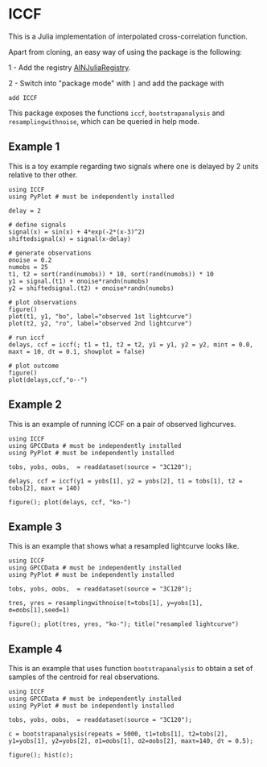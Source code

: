 # ICCF 

This is a Julia implementation of interpolated cross-correlation function.

Apart from cloning, an easy way of using the package is the following:

1 - Add the registry [AINJuliaRegistry](https://github.com/HITS-AIN/AINJuliaRegistry).

2 - Switch into "package mode" with ```]``` and add the package with
```
add ICCF
```

This package exposes the functions `iccf`, `bootstrapanalysis` and `resamplingwithnoise`, which can be queried in help mode.

## Example 1

This is a toy example regarding two signals where one is delayed by 2 units relative to ther other.

```
using ICCF
using PyPlot # must be independently installed

delay = 2

# define signals
signal(x) = sin(x) + 4*exp(-2*(x-3)^2)
shiftedsignal(x) = signal(x-delay)

# generate observations
σnoise = 0.2
numobs = 25
t1, t2 = sort(rand(numobs)) * 10, sort(rand(numobs)) * 10
y1 = signal.(t1) + σnoise*randn(numobs)
y2 = shiftedsignal.(t2) + σnoise*randn(numobs)

# plot observations
figure()
plot(t1, y1, "bo", label="observed 1st lightcurve")
plot(t2, y2, "ro", label="observed 2nd lightcurve")

# run iccf
delays, ccf = iccf(; t1 = t1, t2 = t2, y1 = y1, y2 = y2, minτ = 0.0, maxτ = 10, dτ = 0.1, showplot = false)

# plot outcome
figure()
plot(delays,ccf,"o--")
```

## Example 2

This is an example of running ICCF on a pair of observed lighcurves.

```
using ICCF
using GPCCData # must be independently installed
using PyPlot # must be independently installed

tobs, yobs, σobs,  = readdataset(source = "3C120");

delays, ccf = iccf(y1 = yobs[1], y2 = yobs[2], t1 = tobs[1], t2 = tobs[2], maxτ = 140)

figure(); plot(delays, ccf, "ko-")
```


## Example 3

This is an example that shows what a resampled lightcurve looks like.

```
using ICCF
using GPCCData # must be independently installed
using PyPlot # must be independently installed

tobs, yobs, σobs,  = readdataset(source = "3C120");

tres, yres = resamplingwithnoise(t=tobs[1], y=yobs[1], σ=σobs[1],seed=1)

figure(); plot(tres, yres, "ko-"); title("resampled lightcurve")
```


## Example 4

This is an example that uses function `bootstrapanalysis` to obtain a set of samples of the centroid for real observations.

```
using ICCF
using GPCCData # must be independently installed
using PyPlot # must be independently installed

tobs, yobs, σobs,  = readdataset(source = "3C120");

c = bootstrapanalysis(repeats = 5000, t1=tobs[1], t2=tobs[2], y1=yobs[1], y2=yobs[2], σ1=σobs[1], σ2=σobs[2], maxτ=140, dτ = 0.5);

figure(); hist(c);
```
